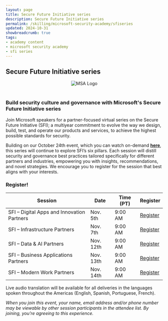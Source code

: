 ```yaml
---
layout: page
title: Secure Future Initiative series
description: Secure Future Initiative series
permalink: /skilling/microsoft-security-academy/sfiseries
updated: 2024-10-31
showbreadcrumb: true
tags: 
- academy content
- microsoft security academy
- sfi series
---
```


## Secure Future Initiative series


<div style="text-align: center;">
    <img src="https://wp.technologyreview.com/wp-content/uploads/2020/03/ms-securitylogostackedc-grayrgb-hero-copy-small_2-3.png" alt="MSA Logo" style="max-width: 100px; height: auto; margin-bottom: 20px;">
</div>


### Build security culture and governance with Microsoft's Secure Future Initiative series

Join Microsoft speakers for a partner-focused virtual series on the Secure Future Initiative (SFI); a multiyear commitment to evolve the way we design, build, test, and operate our products and services, to achieve the highest possible standards for security. 

Building on our October 24th event, which you can watch on-demand **[here](https://gateway.on24.com/wcc/eh/4557503/lp/4708537/build-security-culture-and-governance-with-microsofts-secure-future-initiative-october-22-23-2024-pdt-ist-bst?partnerref=DP_SCI_ORG_OTH_PN)**, this series will continue to explore SFI’s six pillars. Each session will distill security and governance best practices tailored specifically for different partners and industries, empowering you with insights, recommendations, and novel strategies. We encourage you to register for the session that best aligns with your interests.

### Register!

| Session | Date | Time (PT) | Register |
|---------|------|-----------|-------------------|
| SFI – Digital Apps and Innovation Partners | Nov. 5th | 9:00 AM | [Register](https://msit.events.teams.microsoft.com/event/7738d7a0-1c7f-4026-adeb-c09cdfca5a1e@72f988bf-86f1-41af-91ab-2d7cd011db47) |
| SFI – Infrastructure Partners | Nov. 7th | 9:00 AM | [Register](https://msit.events.teams.microsoft.com/event/8c90b939-f935-44a6-b398-b430d5826822@72f988bf-86f1-41af-91ab-2d7cd011db47) |
| SFI – Data & AI Partners | Nov. 12th | 9:00 AM | [Register](https://msit.events.teams.microsoft.com/event/4b3cc386-f9c2-469c-bb47-13516f60b0d1@72f988bf-86f1-41af-91ab-2d7cd011db47) |
| SFI – Business Applications Partners | Nov. 13th | 9:00 AM | [Register](https://msit.events.teams.microsoft.com/event/a226d8d9-2419-40c5-91c9-eb0bf0ba8b2e@72f988bf-86f1-41af-91ab-2d7cd011db47) |
| SFI – Modern Work Partners | Nov. 14th | 9:00 AM | [Register](https://msit.events.teams.microsoft.com/event/80eb9846-4789-4963-9959-e3b11d21e72a@72f988bf-86f1-41af-91ab-2d7cd011db47) |

Live audio translation will be available for all deliveries in the languages spoken throughout the Americas (English, Spanish, Portuguese, French).

*When you join this event, your name, email address and/or phone number may be viewable by other session participants in the attendee list. By joining, you’re agreeing to this experience.*
